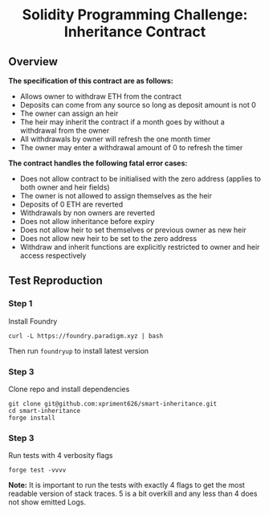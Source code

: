 <h1 align="center">Solidity Programming Challenge: Inheritance Contract</h1>

## Overview

**The specification of this contract are as follows:**

-   Allows owner to withdraw ETH from the contract
-   Deposits can come from any source so long as deposit amount is not 0
-   The owner can assign an heir
-   The heir may inherit the contract if a month goes by without a withdrawal from the owner
-   All withdrawals by owner will refresh the one month timer
-   The owner may enter a withdrawal amount of 0 to refresh the timer

**The contract handles the following fatal error cases:**

-   Does not allow contract to be initialised with the zero address (applies to both owner and heir fields)
-   The owner is not allowed to assign themselves as the heir
-   Deposits of 0 ETH are reverted
-   Withdrawals by non owners are reverted
-   Does not allow inheritance before expiry
-   Does not allow heir to set themselves or previous owner as new heir
-   Does not allow new heir to be set to the zero address
-   Withdraw and inherit functions are explicitly restricted to owner and heir access respectively

## Test Reproduction

### Step 1

Install Foundry

```shell
curl -L https://foundry.paradigm.xyz | bash
```

Then run `foundryup` to install latest version

### Step 3

Clone repo and install dependencies

```shell
git clone git@github.com:xpriment626/smart-inheritance.git
cd smart-inheritance
forge install
```

### Step 3

Run tests with 4 verbosity flags

```shell
forge test -vvvv
```

**Note:** It is important to run the tests with exactly 4 flags to get the most readable version of stack traces. 5 is a bit overkill and any less than 4 does not show emitted Logs.
